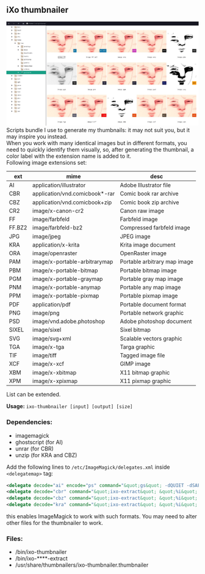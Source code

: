 ## iXo thumbnailer
![screenshot](./screenshot.jpg)  
Scripts bundle I use to generate my thumbnails: it may not suit you, but it may inspire you instead.  
When you work with many identical images but in different formats, you need to quickly identify them visually, so, after generating the thumbnail, a color label with the extension name is added to it.  
Following image extensions set:

| ext | mime | desc |
| --- | ---- | ---- |
| AI  | application/illustrator | Adobe Illustrator file |
| CBR | application/vnd.comicbook*-rar | Comic book rar archive |
| CBZ | application/vnd.comicbook+zip | Comic book zip archive |
| CR2 | image/x-canon-cr2 | Canon raw image |
| FF  | image/farbfeld | Farbfeld image |
| FF.BZ2 | image/farbfeld-bz2 | Compressed farbfeld image |
| JPG | image/jpeg | JPEG image |
| KRA | application/x-krita | Krita image document |
| ORA | image/openraster | OpenRaster image |
| PAM | image/x-portable-arbitrarymap | Portable arbitrary map image |
| PBM | image/x-portable-bitmap | Portable bitmap image |
| PGM | image/x-portable-graymap | Portable gray map image |
| PNM | image/x-portable-anymap | Portable any map image |
| PPM | image/x-portable-pixmap | Portable pixmap image |
| PDF | application/pdf | Portable document format |
| PNG | image/png | Portable network graphic |
| PSD | image/vnd.adobe.photoshop | Adobe photoshop document |
| SIXEL | image/sixel | Sixel bitmap |
| SVG | image/svg+xml | Scalable vectors graphic |
| TGA | image/x-tga | Targa graphic |
| TIF | image/tiff | Tagged image file |
| XCF | image/x-xcf | GIMP image |
| XBM | image/x-xbitmap | X11 bitmap graphic |
| XPM | image/x-xpixmap | X11 pixmap graphic |

List can be extended.

**Usage:** `ixo-thumbnailer [input] [output] [size]`

### Dependencies:
- imagemagick
- ghostscript (for AI)
- unrar (for CBR)
- unzip (for KRA and CBZ)

Add the following lines to `/etc/ImageMagick/delegates.xml` inside `<delegatemap>` tag:
```xml
<delegate decode="ai" encode="ps" command="&quot;gs&quot; -dQUIET -dSAFER -dNOPAUSE -dBATCH -sDEVICE=pngalpha -sOutputFile=&quot;%o&quot; &quot;%i&quot;"/>
<delegate decode="cbr" command="&quot;ixo-extract&quot; &quot;%i&quot; &quot;%o&quot;"/>
<delegate decode="cbz" command="&quot;ixo-extract&quot; &quot;%i&quot; &quot;%o&quot;"/>
<delegate decode="kra" command="&quot;ixo-extract&quot; &quot;%i&quot; &quot;%o&quot;"/>
```
this enables ImageMagick to work with such formats.
You may need to alter other files for the thumbnailer to work.

### Files:
- /bin/ixo-thumbnailer
- /bin/ixo-****-extract
- /usr/share/thumbnailers/ixo-thumbnailer.thumbnailer

